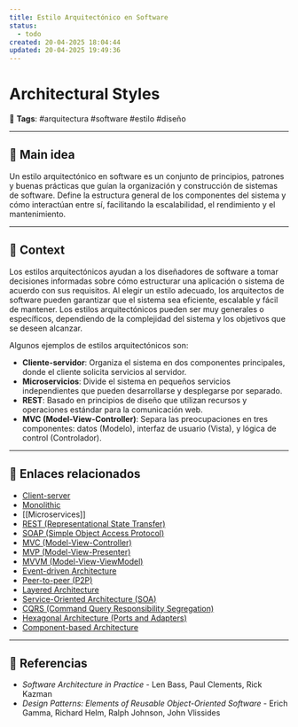 ```yaml
---
title: Estilo Arquitectónico en Software
status:
  - todo
created: 20-04-2025 18:04:44
updated: 20-04-2025 19:49:36
---
```


# Architectural Styles

🔖 **Tags**: #arquitectura #software #estilo #diseño

---

## 🧠 Main idea

Un estilo arquitectónico en software es un conjunto de principios, patrones y buenas prácticas que guían la organización y construcción de sistemas de software. Define la estructura general de los componentes del sistema y cómo interactúan entre sí, facilitando la escalabilidad, el rendimiento y el mantenimiento.

---

## 🧩 Context

Los estilos arquitectónicos ayudan a los diseñadores de software a tomar decisiones informadas sobre cómo estructurar una aplicación o sistema de acuerdo con sus requisitos. Al elegir un estilo adecuado, los arquitectos de software pueden garantizar que el sistema sea eficiente, escalable y fácil de mantener. Los estilos arquitectónicos pueden ser muy generales o específicos, dependiendo de la complejidad del sistema y los objetivos que se deseen alcanzar.

Algunos ejemplos de estilos arquitectónicos son:
- **Cliente-servidor**: Organiza el sistema en dos componentes principales, donde el cliente solicita servicios al servidor.
- **Microservicios**: Divide el sistema en pequeños servicios independientes que pueden desarrollarse y desplegarse por separado.
- **REST**: Basado en principios de diseño que utilizan recursos y operaciones estándar para la comunicación web.
- **MVC (Model-View-Controller)**: Separa las preocupaciones en tres componentes: datos (Modelo), interfaz de usuario (Vista), y lógica de control (Controlador).

---

## 🔗 Enlaces relacionados

- [Client-server](#client-server)
- [Monolithic](#monolithic)
- [[Microservices]]
- [REST (Representational State Transfer)](#rest-representational-state-transfer)
- [SOAP (Simple Object Access Protocol)](#soap-simple-object-access-protocol)
- [MVC (Model-View-Controller)](#mvc-model-view-controller)
- [MVP (Model-View-Presenter)](#mvp-model-view-presenter)
- [MVVM (Model-View-ViewModel)](#mvvm-model-view-viewmodel)
- [Event-driven Architecture](#event-driven-architecture)
- [Peer-to-peer (P2P)](#peer-to-peer-p2p)
- [Layered Architecture](#layered-architecture)
- [Service-Oriented Architecture (SOA)](#service-oriented-architecture-soa)
- [CQRS (Command Query Responsibility Segregation)](#cqrs-command-query-responsibility-segregation)
- [Hexagonal Architecture (Ports and Adapters)](#hexagonal-architecture-ports-and-adapters)
- [Component-based Architecture](#component-based-architecture)

---

## 📘 Referencias

- *Software Architecture in Practice* - Len Bass, Paul Clements, Rick Kazman
- *Design Patterns: Elements of Reusable Object-Oriented Software* - Erich Gamma, Richard Helm, Ralph Johnson, John Vlissides

